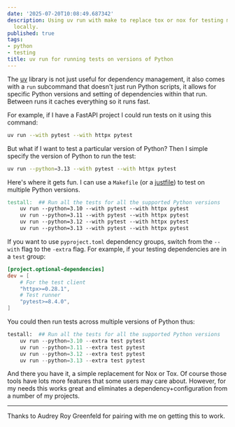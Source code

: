 ```yaml
---
date: '2025-07-20T10:08:49.687342'
description: Using uv run with make to replace tox or nox for testing multiple versions of Python
  locally.
published: true
tags: 
- python
- testing
title: uv run for running tests on versions of Python
---
```


The [uv](https://pypi.org/project/uv/) library is not just useful for dependency management, it also comes with a `run` subcommand that doesn't just run Python scripts, it allows for specific Python versions and setting of dependencies within that run. Between runs it caches everything so it runs fast.

For example, if I have a FastAPI project I could run tests on it using this command:

```sh
uv run --with pytest --with httpx pytest
```

But what if I want to test a particular version of Python? Then I simple specify the version of Python to run the test:

```sh
uv run --python=3.13 --with pytest --with httpx pytest
```

Here's where it gets fun. I can use a `Makefile` (or a [justfile](https://github.com/casey/just)) to test on multiple Python versions.

```Makefile
testall:  ## Run all the tests for all the supported Python versions
	uv run --python=3.10 --with pytest --with httpx pytest
	uv run --python=3.11 --with pytest --with httpx pytest
	uv run --python=3.12 --with pytest --with httpx pytest
	uv run --python=3.13 --with pytest --with httpx pytest
```

If you want to use `pyproject.toml` dependency groups, switch from the `--with` flag to the `-extra` flag. For example, if your testing dependencies are in a `test` group:

```toml
[project.optional-dependencies]
dev = [
    # For the test client
    "httpx>=0.28.1",   
    # Test runner
    "pytest>=8.4.0",
]
```

You could then run tests across multiple versions of Python thus:

```python
testall:  ## Run all the tests for all the supported Python versions
	uv run --python=3.10 --extra test pytest
	uv run --python=3.11 --extra test pytest
	uv run --python=3.12 --extra test pytest
	uv run --python=3.13 --extra test pytest
```

And there you have it, a simple replacement for Nox or Tox. Of course those tools have lots more features that some users may care about. However, for my needs this works great and eliminates a dependency+configuration from a number of my projects.

---

Thanks to Audrey Roy Greenfeld for pairing with me on getting this to work.